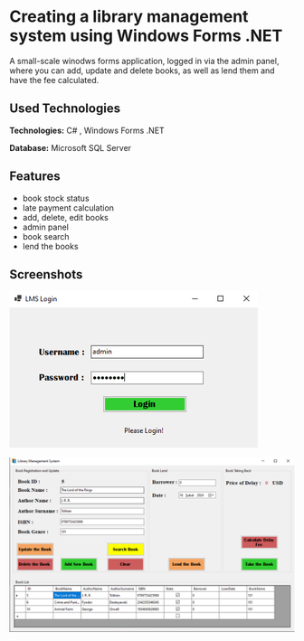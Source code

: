 
# Creating a library management system using Windows Forms .NET

A small-scale winodws forms application, logged in via the admin panel, where you can add, update and delete books, as well as lend them and have the fee calculated.


## Used Technologies

**Technologies:** C# , Windows Forms .NET

**Database:** Microsoft SQL Server
  
## Features

-  book stock status
-  late payment calculation
-  add, delete, edit books
-  admin panel
-  book search
-  lend the books


  
## Screenshots

![Uygulama Ekran Görüntüsü](https://raw.githubusercontent.com/retropol/LibraryManagementSystem/master/SS/login.PNG?token=GHSAT0AAAAAACOBL4ZSHALCFBP5X7XVOYXQZOPEWDQ)

![Uygulama Ekran Görüntüsü](https://raw.githubusercontent.com/retropol/LibraryManagementSystem/master/SS/mainGUI.PNG?token=GHSAT0AAAAAACOBL4ZTAKT5PKX5JEDS2FRMZOPEXMA)

  